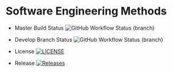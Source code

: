 # Software Engineering Methods
* Master Build Status ![GitHub Workflow Status (branch)](https://img.shields.io/github/actions/workflow/status/aktcope4066/sem/main.yml?branch=master)

* Develop Branch Status ![GitHub Workflow Status (branch)](https://img.shields.io/github/actions/workflow/status/aktcope4066/semGroup18/main.yml?branch=develop)

* License [![LICENSE](https://img.shields.io/github/license/aktcope4066/sem.svg?style=flat-square)](https://github.com/aktcope4066/sem/blob/master/LICENSE)

* Release [![Releases](https://img.shields.io/github/release/aktcope4066/sem/all.svg?style=flat-square)](https://github.com/aktcope4066/sem/releases)

